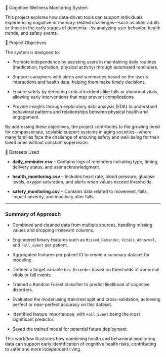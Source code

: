 🧠 Cognitive Wellness Monitoring System

This project explores how data-driven tools can support individuals experiencing cognitive or memory-related challenges—such as older adults or those in the early stages of dementia—by analyzing user behavior, health trends, and safety events.

🎯 Project Objectives

The system is designed to:

- Promote independence by assisting users in maintaining daily routines (medication, hydration, physical activity) through automated reminders.

- Support caregivers with alerts and summaries based on the user's interactions and health data, helping them make timely decisions.

- Ensure safety by detecting critical incidents like falls or abnormal vitals, allowing early interventions that may prevent complications.

- Provide insights through exploratory data analysis (EDA) to understand behavioral patterns and relationships between physical health and engagement.

By addressing these objectives, the project contributes to the growing need for compassionate, scalable support systems in aging societies—where many families face the challenge of ensuring safety and well-being for their loved ones without constant supervision.

📁 Datasets Used

- **daily_reminder.csv** – Contains logs of reminders including type, timing, delivery status, and user acknowledgment.

- **health_monitoring.csv** – Includes heart rate, blood pressure, glucose levels, oxygen saturation, and alerts when values exceed thresholds.

- **safety_monitoring.csv** – Contains data related to movement, falls, impact severity, and inactivity after falls.

---

### Summary of Approach

- Combined and cleaned data from multiple sources, handling missing values and dropping irrelevant columns.

- Engineered binary features such as `Missed_Reminder`, `Vitals_Abnormal`, and `Fall_Event` per patient.

- Aggregated features per patient ID to create a summary dataset for modeling.

- Defined a target variable `Has_Disorder` based on thresholds of abnormal vitals or fall events.

- Trained a Random Forest classifier to predict likelihood of cognitive disorders.

- Evaluated the model using train/test split and cross-validation, achieving perfect or near-perfect accuracy on this dataset.

- Identified feature importances, with `Fall_Event` being the most significant predictor.

- Saved the trained model for potential future deployment.

This workflow illustrates how combining health and behavioral monitoring data can support early identification of cognitive health risks, contributing to safer and more independent living.
